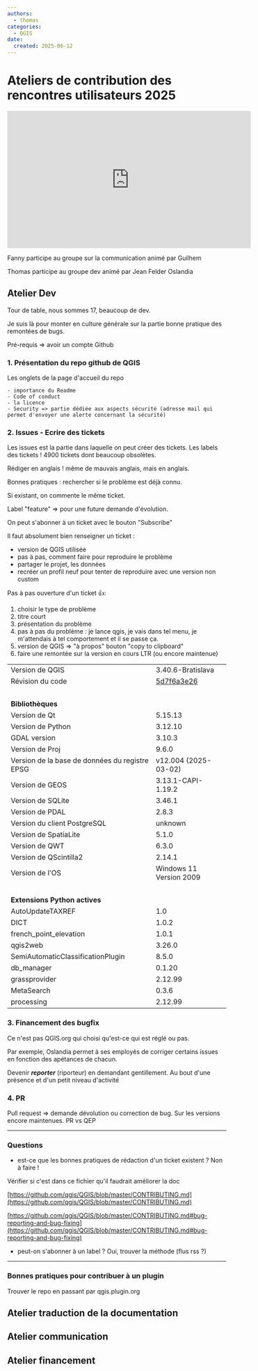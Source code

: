 ```yaml
---
authors:
  - thomas
categories:
  - QGIS
date:
  created: 2025-06-12
---
```


# Ateliers de contribution des rencontres utilisateurs 2025

<iframe width="560" height="315" src="https://www.youtube.com/embed/n0GNcUef2sA?si=eCm-oTTG3JN0zcuQ&amp;start=8" title="YouTube video player" frameborder="0" allow="accelerometer; autoplay; clipboard-write; encrypted-media; gyroscope; picture-in-picture; web-share" referrerpolicy="strict-origin-when-cross-origin" allowfullscreen></iframe>

Fanny participe au groupe sur la communication animé par Guilhem

Thomas participe au groupe dev animé par Jean Felder Oslandia

## Atelier Dev

Tour de table, nous sommes 17, beaucoup de dev.

<!-- more -->

Je suis là pour monter en culture générale sur la partie bonne pratique des remontées de bugs.

Pré-requis => avoir un compte Github

### 1. Présentation du repo github de QGIS

Les onglets de la page d'accueil du repo

    - importance du Readme
    - Code of conduct
    - la licence
    - Security => partie dédiée aux aspects sécurité (adresse mail qui permet d'envoyer une alerte concernant la sécurité)

### 2. Issues - Ecrire des tickets

Les issues est la partie dans laquelle on peut créer des tickets.
Les labels des tickets ! 4900 tickets dont beaucoup obsolètes.

Rédiger en anglais ! même de mauvais anglais, mais en anglais.

Bonnes pratiques : rechercher si le problème est déjà connu.

Si existant, on commente le même ticket.

Label "feature" => pour une future demande d'évolution.

On peut s'abonner à un ticket avec le bouton "Subscribe"

Il faut absolument bien renseigner un ticket :

- version de QGIS utilisée
- pas à pas, comment faire pour reproduire le problème
- partager le projet, les données
- recréer un profil neuf pour tenter de reproduire avec une version non custom

Pas à pas ouverture d'un ticket 👍: 

1. choisir le type de problème
2. titre court
3. présentation du problème
4. pas à pas du problème : je lance qgis, je vais dans tel menu, je m'attendais à tel comportement et il se passe ça.
5. version de QGIS => "à propos" bouton "copy to clipboard"
6. faire une remontée sur la version en cours LTR (ou encore maintenue)

<table width='100%' align='center'><tr><td>Version de QGIS</td><td>3.40.6-Bratislava</td></tr><tr><td>Révision du code</td><td><a href="https://github.com/qgis/QGIS/commit/5d7f6a3e26">5d7f6a3e26</a></td></tr><tr><td colspan="2">&nbsp;</td></tr><tr><td colspan="2"><b>Bibliothèques</b></td></tr><tr><td>Version de Qt</td><td>5.15.13</td></tr><tr><td>Version de Python</td><td>3.12.10</td></tr><tr><td>GDAL version</td><td>3.10.3</td></tr><tr><td>Version de Proj</td><td>9.6.0</td></tr><tr><td>Version de la base de données du registre EPSG</td><td>v12.004 (2025-03-02)</td></tr><tr><td>Version de GEOS</td><td>3.13.1-CAPI-1.19.2</td></tr><tr><td>Version de SQLite</td><td>3.46.1</td></tr><tr><td>Version de PDAL</td><td>2.8.3</td></tr><tr><td>Version du client PostgreSQL</td><td>unknown</td></tr><tr><td>Version de SpatiaLite</td><td>5.1.0</td></td></tr><tr><td>Version de QWT</td><td>6.3.0</td></tr><tr><td>Version de QScintilla2</td><td>2.14.1</td></tr><tr><td>Version de l'OS</td><td>Windows 11 Version 2009</td></tr><tr><td colspan="2">&nbsp;</td></tr><tr><td colspan="2"><b>Extensions Python actives</b></td></tr><tr><td>AutoUpdateTAXREF</td><td>1.0</td></tr><tr><td>DICT</td><td>1.0.2</td></tr><tr><td>french_point_elevation</td><td>1.0.1</td></tr><tr><td>qgis2web</td><td>3.26.0</td></tr><tr><td>SemiAutomaticClassificationPlugin</td><td>8.5.0</td></tr><tr><td>db_manager</td><td>0.1.20</td></tr><tr><td>grassprovider</td><td>2.12.99</td></tr><tr><td>MetaSearch</td><td>0.3.6</td></tr><tr><td>processing</td><td>2.12.99</td></tr></table>

### 3. Financement des bugfix

Ce n'est pas QGIS.org qui choisi qu'est-ce qui est réglé ou pas.

Par exemple, Oslandia permet à ses employés de corriger certains issues en fonction des apétances de chacun.

Devenir ***reporter*** (riporteur) en demandant gentillement. Au bout d'une présence et d'un petit niveau d'activité

### 4. PR

Pull request => demande dévolution ou correction de bug. Sur les versions encore maintenues.
PR vs QEP


-----
### Questions

- est-ce que les bonnes pratiques de rédaction d'un ticket existent ? Non à faire !

Vérifier si c'est dans ce fichier qu'il faudrait améliorer la doc

[https://github.com/qgis/QGIS/blob/master/CONTRIBUTING.md](https://github.com/qgis/QGIS/blob/master/CONTRIBUTING.md)

[https://github.com/qgis/QGIS/blob/master/CONTRIBUTING.md#bug-reporting-and-bug-fixing](https://github.com/qgis/QGIS/blob/master/CONTRIBUTING.md#bug-reporting-and-bug-fixing)


- peut-on s'abonner à un label ? Oui, trouver la méthode (flus rss ?)

-----

### Bonnes pratiques pour contribuer à un plugin

Trouver le repo en passant par qgis.plugin.org

## Atelier traduction de la documentation

## Atelier communication

## Atelier financement